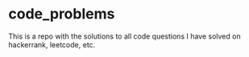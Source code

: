# code_problems
This is a repo with the solutions to all code questions I have solved on hackerrank, leetcode, etc.
